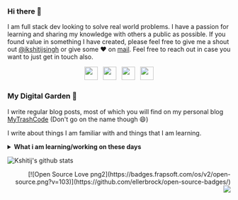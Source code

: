 ### Hi there 👋

<!--
**singhkshitij/singhkshitij** is a ✨ _special_ ✨ repository because its `README.md` (this file) appears on your GitHub profile.

Here are some ideas to get you started:

- 🔭 I’m currently working on ...
- 🌱 I’m currently learning ...
- 👯 I’m looking to collaborate on ...
- 🤔 I’m looking for help with ...
- 💬 Ask me about ...
- 📫 How to reach me: ...
- 😄 Pronouns: ...
- ⚡ Fun fact: ...
-->

I am full stack dev looking to solve real world problems. I have a passion for learning and sharing my knowledge with others a public as possible. 
If you found value in something I have created, please feel free to give me a shout out [@ikshitijsingh](https://twitter.com/ikshitijsingh/) or give some ♥ on [mail](mailto:singh_kshitij@yahoo.com). Feel free to reach out in case you want to just get in touch also.

<p align='center'>
<a href="https://www.linkedin.com/in/ikshitijsingh/"><img height="30" src="https://github.com/WaylonWalker/WaylonWalker/blob/master/icon/linkedin.png?raw=true"></a>&nbsp;&nbsp;
<a href="https://twitter.com/ikshitijsingh"><img height="30" src="https://github.com/WaylonWalker/WaylonWalker/blob/master/icon/twitter.png?raw=true"></a>&nbsp;&nbsp;
<a href="https://www.instagram.com/singh_kshitij/"><img height="30" src="https://github.com/WaylonWalker/WaylonWalker/blob/master/icon/instagram.jpg?raw=true"></a>&nbsp;&nbsp;
<a href="https://dev.to/singhkshitij"><img height="30" src="https://raw.githubusercontent.com/WaylonWalker/WaylonWalker/master/icon/dev.png"></a>
</p>

### My Digital Garden 🌱

I write regular blog posts, most of which you will find on my personal blog [MyTrashCode](https://mytrashcode.com) (Don't go on the name though 😄) 

I write about things I am familiar with and things that I am learning. 

<details>
 <summary><strong>What i am learning/working on these days</strong></summary>
   - Clojure <br/>
   - Working with Google cloud <br/>
   - Building something awesome <br/>
   - Blogging (Posting, SEO, Readability etc) <br/>
   - React Native 
</details>

![Kshitij's github stats](https://github-readme-stats.vercel.app/api?username=singhkshitij&show_icons=true&hide=["prs","issues","contribs"])

<p align="right">
[![Open Source Love png2](https://badges.frapsoft.com/os/v2/open-source.png?v=103)](https://github.com/ellerbrock/open-source-badges/) <img align='center' src="https://visitor-badge.glitch.me/badge?page_id=singhkshitij.visitor-badge"/> 
</p>

